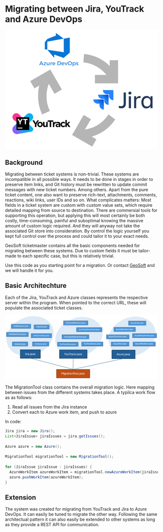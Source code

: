 # Migrating between Jira, YouTrack and Azure DevOps

![Ticketmaster](images/ticketmaster.png)


## Background

Migrating between ticket systems is non-trivial.
These systems are incompatible in all possible ways.
It needs to be done in stages in order to preserve item links, and Git history must be rewritten to update commit messages with new ticket numbers.
Among others.
Apart from the pure ticket content, one also want to preserve rich-text, attachments, comments, reactions, wiki links, user IDs and so on.
What complicates matters: Most fields in a  ticket system are custom with custom value sets, which require detailed mapping from source to destination.
There are commersial tools for supporting this operation, but applying this will most certainly be both costly,
time-consuming, painful and suboptimal knowing the massive amount of custom logic required.
And they will anyway not take the associated Git store into consideration.
By control the logic yourself you kept full control over the process and could tailor it to your exact needs.

GeoSoft ticketmaster contains all the basic components needed for migrating between these systems.
Due to custom fields it must be tailor-made to each specific case, but this is relatively trivial.

Use this code as you starting point for a migration. Or contact [GeoSoft](https://geosoft.no) and we will handle it for you.


## Basic Architechture

Each of the Jira, YouTrack and Azure classes represents the respective server within the program. When pointed to the correct URL,
these will populate the associated ticket classes.

![MigrationTool](images/MigrationTool.png)

The MigrationTool class contains the overall migration logic. Here mapping between issues from the different systems takes place.
A typilca work flow as as follows:

1. Read all issues from the Jira instance
2. Convert each to Azure work item, and push to azure

In code:

```java
Jira jira = new Jira();
List<JiraIssue> jiraIssues = jira.getIssues();

Azure azure = new Azure();

MigrationTool migrationTool = new MigrationTool();

for (JiraIssue jiraIssue : jiraIssues) {
  AzureWorkItem azureWorkItem = migrationTool.newAzureWorkItem(jiraIssue);
  azure.pushWorkItem(azureWorkItem);
}
```


## Extension

The system was created for migrating from YouTrack and Jira to Azure DevOps. It can easily be tuned to migrate the other way.
Following the same architectual pattern it can also easily be extended to other systems as long as they provide a REST API for
communication.
